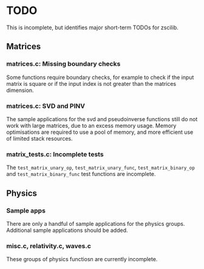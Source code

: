 # TODO

This is incomplete, but identifies major short-term TODOs for zscilib.

## Matrices

### matrices.c: Missing boundary checks

Some functions require boundary checks, for example to check if the input
matrix is square or if the input index is not greater than the matrices
dimension.

### matrices.c: SVD and PINV

The sample applications for the svd and pseudoinverse functions still do not
work with large matrices, due to an excess memory usage. Memory optimisations
are required to use a pool of memory, and more efficient use of limited stack
resources.

### matrix_tests.c: Incomplete tests

The `test_matrix_unary_op`, `test_matrix_unary_func`, `test_matrix_binary_op`
and `test_matrix_binary_func` test functions are incomplete.

## Physics

### Sample apps

There are only a handful of sample applications for the physics groups.
Additional sample applications should be added.

### misc.c, relativity.c, waves.c

These groups of physics functiosn are currently incomplete.
